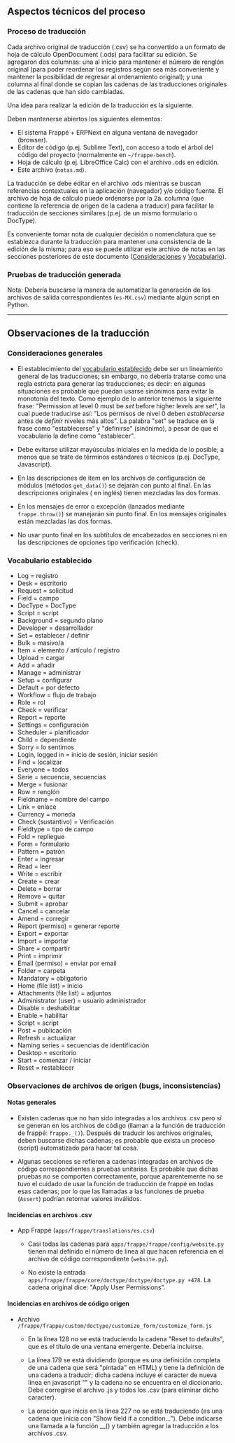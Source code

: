 ## Aspectos técnicos del proceso


### Proceso de traducción

Cada archivo original de traducción (.csv) se ha convertido a un formato
de hoja de cálculo OpenDocument (.ods) para facilitar su edición. Se
agregaron dos columnas: una al inicio para mantener el número de renglón
original (para poder reordenar los registros según sea más conveniente
y mantener la posibilidad de regresar al ordenamiento original); y una
columna al final donde se copian las cadenas de las traducciones
originales de las cadenas que han sido cambiadas.

Una idea para realizar la edición de la traducción es la siguiente.

Deben mantenerse abiertos los siguientes elementos:

- El sistema Frappé + ERPNext en alguna ventana de navegador (browser).
- Editor de código (p.ej. Sublime Text), con acceso a todo el árbol del
  código del proyecto (normalmente en `~/frappe-bench`).
- Hoja de cálculo (p.ej. LibreOffice Calc) con el archivo .ods en
  edición.
- Este archivo (`notas.md`).

La traducción se debe editar en el archivo .ods mientras se buscan
referencias contextuales en la aplicación (navegador) y/o código fuente.
El archivo de hoja de cálculo puede ordenarse por la 2a. columna (que
contiene la referencia de origen de la cadena a traducir) para
facilitar la traducción de secciones similares (p.ej. de un mismo
formulario o DocType).

Es conveniente tomar nota de cualquier decisión o nomenclatura que se
establezca durante la traducción para mantener una consistencia de
la edición de la misma; para eso se puede utilizar este archivo de notas
en las secciones posteriores de este documento
([Consideraciones](#consideraciones-generales) y
[Vocabulario](#vocabulario-establecido)).


### Pruebas de traducción generada

Nota: Debería buscarse la manera de automatizar la generación de los
archivos de salida correspondientes (`es-MX.csv`) mediante algún
script en Python.

---

## Observaciones de la traducción


### Consideraciones generales

- El establecimiento del [vocabulario establecido](#vocabulario-establecido)
  debe ser un lineamiento general de las traducciones; sin embargo, no debería
  tratarse como una regla estricta para generar las traducciones; es decir: en
  algunas situaciones es probable que puedan usarse sinónimos para
  evitar la monotonía del texto. Como ejemplo de lo anterior tenemos la
  siguiente frase: "Permission at level 0 must be *set* before higher levels
  are *set*", la cual puede traducirse así: "Los permisos de nivel 0 deben
  *establecerse* antes de *definir* niveles más altos". La palabra "set" se
  traduce en la frase como "establecerse" y "definirse" (sinónimo), a pesar
  de que el vocabulario la define como "establecer".

- Debe evitarse utilizar mayúsculas iniciales en la medida de lo posible;
  a menos que se trate de términos estándares o técnicos (p.ej. DocType,
  Javascript).

- En las descripciones de item en los archivos de configuración de módulos
  (métodos `get_data()`) se dejarán con punto al final. En las descripciones
  originales ( en inglés) tienen mezcladas las dos formas.

- En los mensajes de error o excepción (lanzados mediante `frappe.throw()`)
  se manejarán sin punto final. En los mensajes originales están mezcladas
  las dos formas.

- No usar punto final en los subtítulos de encabezados en secciones ni en
  las descripciones de opciones tipo verificación (check).


### Vocabulario establecido

- Log = registro
- Desk = escritorio
- Request = solicitud
- Field = campo
- DocType = DocType
- Script = script
- Background = segundo plano
- Developer = desarrollador
- Set = establecer / definir
- Bulk = masivo/a
- Item = elemento / artículo / registro
- Upload = cargar
- Add = añadir
- Manage = administrar
- Setup = configurar
- Default = por defecto
- Workflow = flujo de trabajo
- Role = rol
- Check = verificar
- Report = reporte
- Settings = configuración
- Scheduler = planificador
- Child = dependiente
- Sorry = lo sentimos
- Login, logged in = inicio de sesión, iniciar sesión
- Find = localizar
- Everyone = todos
- Serie = secuencia, secuencias
- Merge = fusionar
- Row = renglón
- Fieldname = nombre del campo
- Link = enlace
- Currency = moneda
- Check (sustantivo) = Verificación
- Fieldtype = tipo de campo
- Fold = repliegue
- Form = formulario
- Pattern = patrón
- Enter = ingresar
- Read = leer
- Write = escribir
- Create = crear
- Delete = borrar
- Remove = quitar
- Submit = aprobar
- Cancel = cancelar
- Amend = corregir
- Report (permiso) = generar reporte
- Export = exportar
- Import = importar
- Share = compartir
- Print = imprimir
- Email (permiso) = enviar por email
- Folder = carpeta
- Mandatory = obligatorio
- Home (file list) = inicio
- Attachments (file list) = adjuntos
- Administrator (user) = usuario administrador
- Disable = deshabilitar
- Enable = habilitar
- Script = script
- Post = publicación
- Refresh = actualizar
- Naming series = secuencias de identificación
- Desktop = escritorio
- Start = comenzar / iniciar
- Reset = restablecer


### Observaciones de archivos de origen (bugs, inconsistencias)

#### Notas generales

- Existen cadenas que no han sido integradas a los archivos .csv
  pero sí se generan en los archivos de código (llaman a la función de
  traducción de frappé: `frappe._()`). Después de traducir los archivos
  originales, deben buscarse dichas cadenas; es probable que exista un
  proceso (script) automatizado para hacer tal cosa.

- Algunas secciones se refieren a cadenas integradas en archivos
  de código correspondientes a pruebas unitarias. Es probable que
  dichas pruebas no se comporten correctamente, porque aparentemente
  no se tuvo el cuidado de usar la función de traducción de frappé
  en todas esas cadenas; por lo que las llamadas a las funciones de
  prueba (`Assert`) podrían retornar valores inválidos.


#### Incidencias en archivos .csv

- App Frappé (`apps/frappe/translations/es.csv`)

  - Casi todas las cadenas para `apps/frappe/frappe/config/website.py` tienen
    mal definido el número de línea al que hacen referencia en el archivo
    de código correspondiente (`website.py`).

  - No existe la entrada `apps/frappe/frappe/core/doctype/doctype/doctype.py +478`.
    La cadena original dice: "Apply User Permissions".


#### Incidencias en archivos de código origen

- Archivo `/frappe/frappe/custom/doctype/customize_form/customize_form.js`

  - En la línea 128 no se está traduciendo la cadena "Reset to defaults", que es
    el título de una ventana emergente. Debería incluirse.

  - La línea 179 se está dividiendo (porque es una definición completa de una
    cadena que será "pintada" en HTML) y tiene la definición de una cadena a
    traducir; dicha cadena incluye el caracter de nueva línea en javascript "\"
    y la cadena no se encuentra en el diccionario. Debe corregirse el archivo
    .js y todos los .csv (para eliminar dicho caracter).

  - La oración que inicia en la línea 227 no se está traduciendo (es una cadena
    que inicia con "Show field if a condition..."). Debe indicarse una llamada
    a la función __() y también agregar la traducción a los archivos .csv.


